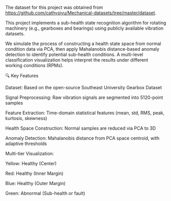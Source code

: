 The dataset for this project was obtained from https://github.com/cathysiyu/Mechanical-datasets/tree/master/dataset.

This project implements a sub-health state recognition algorithm for rotating machinery (e.g., gearboxes and bearings) using publicly available vibration datasets.

We simulate the process of constructing a health state space from normal condition data via PCA, then apply Mahalanobis distance-based anomaly detection to identify potential sub-health conditions. A multi-level classification visualization helps interpret the results under different working conditions (RPMs).

🔍 Key Features

Dataset: Based on the open-source Southeast University Gearbox Dataset

Signal Preprocessing: Raw vibration signals are segmented into 5120-point samples

Feature Extraction: Time-domain statistical features (mean, std, RMS, peak, kurtosis, skewness)

Health Space Construction: Normal samples are reduced via PCA to 3D

Anomaly Detection: Mahalanobis distance from PCA space centroid, with adaptive thresholds

Multi-tier Visualization:

Yellow: Healthy (Center)

Red: Healthy (Inner Margin)

Blue: Healthy (Outer Margin)

Green: Abnormal (Sub-health or fault)

